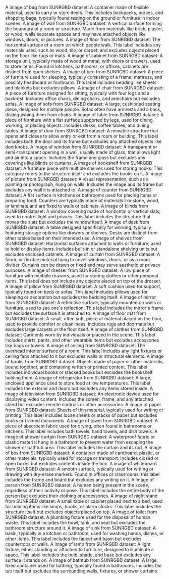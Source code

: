 A image of bag from SUNRGBD dataset: A container made of flexible material, used to carry or store items. This includes backpacks, purses, and shopping bags, typically found resting on the ground or furniture in indoor scenes.
A image of wall from SUNRGBD dataset: A vertical surface forming the boundary of a room or structure. Made from materials like brick, plaster, or wood, walls separate spaces and may have attached objects like windows, doors, or pictures.
A image of floor from SUNRGBD dataset: The horizontal surface of a room on which people walk. This label includes any materials used, such as wood, tile, or carpet, and excludes objects placed on the floor like rugs or mats.
A image of cabinet from SUNRGBD dataset: A storage unit, typically made of wood or metal, with doors or drawers, used to store items. Found in kitchens, bathrooms, or offices, cabinets are distinct from open shelves.
A image of bed from SUNRGBD dataset: A piece of furniture used for sleeping, typically consisting of a frame, mattress, and possibly headboard or footboard. This label includes bedding like sheets and blankets but excludes pillows.
A image of chair from SUNRGBD dataset: A piece of furniture designed for sitting, typically with four legs and a backrest. Includes office chairs, dining chairs, and armchairs but excludes sofas.
A image of sofa from SUNRGBD dataset: A large, cushioned seating piece, designed for multiple people. Sofas often have armrests and a back, distinguishing them from chairs.
A image of table from SUNRGBD dataset: A piece of furniture with a flat surface supported by legs, used for dining, working, or placing objects. Includes desks, coffee tables, and dining tables.
A image of door from SUNRGBD dataset: A movable structure that opens and closes to allow entry or exit from a room or building. This label includes both the door and its frame but excludes any attached objects like doorknobs.
A image of window from SUNRGBD dataset: A transparent or semi-transparent opening in a wall, usually made of glass, that allows light and air into a space. Includes the frame and glass but excludes any coverings like blinds or curtains.
A image of bookshelf from SUNRGBD dataset: A furniture piece with multiple shelves used for storing books. This category refers to the structure itself and excludes the books on it.
A image of picture from SUNRGBD dataset: A visual representation, such as a painting or photograph, hung on walls. Includes the image and its frame but excludes any wall it is attached to.
A image of counter from SUNRGBD dataset: A flat surface in kitchens or bathrooms used for placing items or preparing food. Counters are typically made of materials like stone, wood, or laminate and are fixed to walls or cabinets.
A image of blinds from SUNRGBD dataset: A window covering made of horizontal or vertical slats, used to control light and privacy. This label includes the structure that moves the slats but excludes the window itself.
A image of desk from SUNRGBD dataset: A table designed specifically for working, typically featuring storage options like drawers or shelves. Desks are distinct from other tables based on their intended use.
A image of shelves from SUNRGBD dataset: Horizontal surfaces attached to walls or furniture, used to hold or display items. Includes built-in or standalone shelving units but excludes enclosed cabinets.
A image of curtain from SUNRGBD dataset: A fabric or flexible material hung to cover windows, doors, or as a room divider. Curtains can be drawn or fixed and may serve aesthetic or privacy purposes.
A image of dresser from SUNRGBD dataset: A low piece of furniture with multiple drawers, used for storing clothes or other personal items. This label does not include any objects placed on top of the dresser.
A image of pillow from SUNRGBD dataset: A soft cushion used for support, typically found on beds or sofas. This label includes pillows used for sleeping or decoration but excludes the bedding itself.
A image of mirror from SUNRGBD dataset: A reflective surface, typically mounted on walls or furniture, used to see one's reflection. This label includes the mirror's frame but excludes the surface it is attached to.
A image of floor mat from SUNRGBD dataset: A small, often soft, piece of material placed on the floor, used to provide comfort or cleanliness. Includes rugs and doormats but excludes large carpets or the floor itself.
A image of clothes from SUNRGBD dataset: Garments worn by individuals or placed in the scene. This label includes shirts, pants, and other wearable items but excludes accessories like bags or towels.
A image of ceiling from SUNRGBD dataset: The overhead interior surface of a room. This label includes any light fixtures or ceiling fans attached to it but excludes walls or structural elements.
A image of books from SUNRGBD dataset: Objects made of paper or other materials, bound together, and containing written or printed content. This label includes individual books or stacked books but excludes the bookshelf holding them.
A image of refrigerator from SUNRGBD dataset: A large, enclosed appliance used to store food at low temperatures. This label includes the exterior and doors but excludes any items stored inside.
A image of television from SUNRGBD dataset: An electronic device used for displaying video content. Includes the screen, frame, and any attached stand but excludes remote controls or other accessories.
A image of paper from SUNRGBD dataset: Sheets of thin material, typically used for writing or printing. This label includes loose sheets or stacks of paper but excludes books or framed documents.
A image of towel from SUNRGBD dataset: A piece of absorbent fabric used for drying, often found in bathrooms or kitchens. This label includes bath towels, hand towels, and dish towels.
A image of shower curtain from SUNRGBD dataset: A waterproof fabric or plastic material hung in a bathroom to prevent water from escaping the shower or bathtub area. This label includes the curtain and its rod.
A image of box from SUNRGBD dataset: A container made of cardboard, plastic, or other materials, typically used for storage or transport. Includes closed or open boxes but excludes contents inside the box.
A image of whiteboard from SUNRGBD dataset: A smooth surface, typically used for writing or drawing with dry-erase markers. Found in offices or classrooms, this label includes the frame and board but excludes any writing on it.
A image of person from SUNRGBD dataset: A human being present in the scene, regardless of their activity or pose. This label includes the entire body of the person but excludes their clothing or accessories.
A image of night stand from SUNRGBD dataset: A small table or cabinet placed next to a bed, used for holding items like lamps, books, or alarm clocks. This label includes the structure itself but excludes objects placed on top.
A image of toilet from SUNRGBD dataset: A plumbing fixture used for the disposal of human waste. This label includes the bowl, tank, and seat but excludes the bathroom structure around it.
A image of sink from SUNRGBD dataset: A basin, typically in a kitchen or bathroom, used for washing hands, dishes, or other items. This label includes the faucet and basin but excludes countertops or walls.
A image of lamp from SUNRGBD dataset: A light fixture, either standing or attached to furniture, designed to illuminate a space. This label includes the bulb, shade, and base but excludes any surface it stands on.
A image of bathtub from SUNRGBD dataset: A large, fixed container used for bathing, typically found in bathrooms. Includes the tub itself but excludes the surrounding walls, fixtures, or shower curtains.